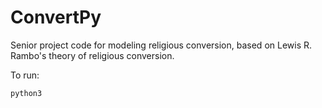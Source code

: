 # ConvertPy
Senior project code for modeling religious conversion, based on Lewis R. Rambo's theory of religious conversion.

To run:
```
python3 
```
